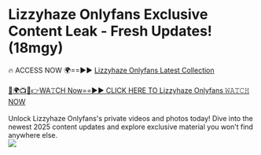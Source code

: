 # Lizzyhaze Onlyfans Exclusive Content Leak - Fresh Updates! (18mgy)

🔥 ACCESS NOW 🌍==►► <a href="https://tinyurl.com/kvy9nzfs" rel="nofollow">Lizzyhaze Onlyfans Latest Collection</a>
<br><br>
[🔴🌍📺📱👉WA𝚃CH Now==►► CLICK HERE TO Lizzyhaze Onlyfans 𝚆𝙰𝚃𝙲𝙷 NOW](https://tinyurl.com/kvy9nzfs)
<br><br>
Unlock Lizzyhaze Onlyfans's private videos and photos today! Dive into the newest 2025 content updates and explore exclusive material you won’t find anywhere else.
<br>
<a href="https://tinyurl.com/kvy9nzfs" rel="nofollow" data-target="animated-image.originalLink"><img src="https://camo.githubusercontent.com/8a4f000d20f83aca3bf7ec5f350d767afa0574a8a352519fd8cfa583a6f93a33/68747470733a2f2f692e696d6775722e636f6d2f644a486b345a712e676966" data-canonical-src="https://i.imgur.com/dJHk4Zq.gif" style="max-width: 100%; display: inline-block;" data-target="animated-image.originalImage"></a>
<br>
